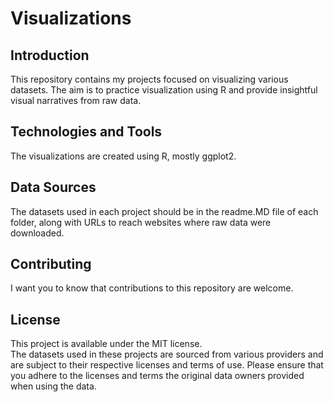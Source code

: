# Visualizations

## Introduction
This repository contains my projects focused on visualizing various datasets. The aim is to practice visualization using R and provide insightful visual narratives from raw data.

## Technologies and Tools
The visualizations are created using R, mostly ggplot2. 

## Data Sources
The datasets used in each project should be in the readme.MD file of each folder, along with URLs to reach websites where raw data were downloaded. 

## Contributing
I want you to know that contributions to this repository are welcome. 

## License
This project is available under the MIT license. <br>
The datasets used in these projects are sourced from various providers and are subject to their respective licenses and terms of use.
Please ensure that you adhere to the licenses and terms the original data owners provided when using the data.

